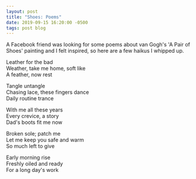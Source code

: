 ```yaml
---
layout: post
title: "Shoes: Poems"
date: 2019-09-15 16:20:00 -0500
tags: post blog
---
```


A Facebook friend was looking for some poems about van Gogh's 'A Pair of Shoes' painting and I felt inspired, so here are a few haikus I whipped up.

Leather for the bad  
Weather, take me home, soft like  
A feather, now rest  
  
  
Tangle untangle  
Chasing lace, these fingers dance  
Daily routine trance  
  
  
With me all these years  
Every crevice, a story  
Dad's boots fit me now  
  
  
Broken sole; patch me  
Let me keep you safe and warm  
So much left to give  
  
  
Early morning rise  
Freshly oiled and ready  
For a long day's work
